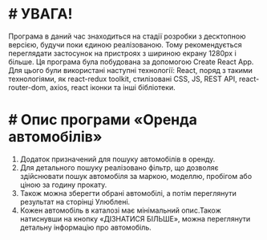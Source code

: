 # # УВАГА!

Програма в даний час знаходиться на стадії розробки з десктопною версією, будучи
поки єдиною реалізованою. Тому рекомендується переглядати застосунок на
пристроях з шириною екрану 1280px і більше. Ця програма була побудована за
допомогою Create React App. Для цього були використані наступні технології:
React, поряд з такими технологіями, як react-redux toolkit, стилізовані CSS, JS,
REST API, react-router-dom, axios, react іконки та інші бібліотеки.

# # Опис програми «Оренда автомобілів»

1. Додаток призначений для пошуку автомобілів в оренду.
2. Для детального пошуку реалізовано фільтр, що дозволяє здійснювати пошук
   автомобіля за маркою, моделлю, пробігом або ціною за годину прокату.
3. Також можна зберегти обрані автомобілі, а потім переглянути результат на
   сторінці Улюблені.
4. Кожен автомобіль в каталозі має мінімальний опис.Також натиснувши на кнопку
   «ДІЗНАТИСЯ БІЛЬШЕ», можна переглянути детальну інформацію про автомобіль.
